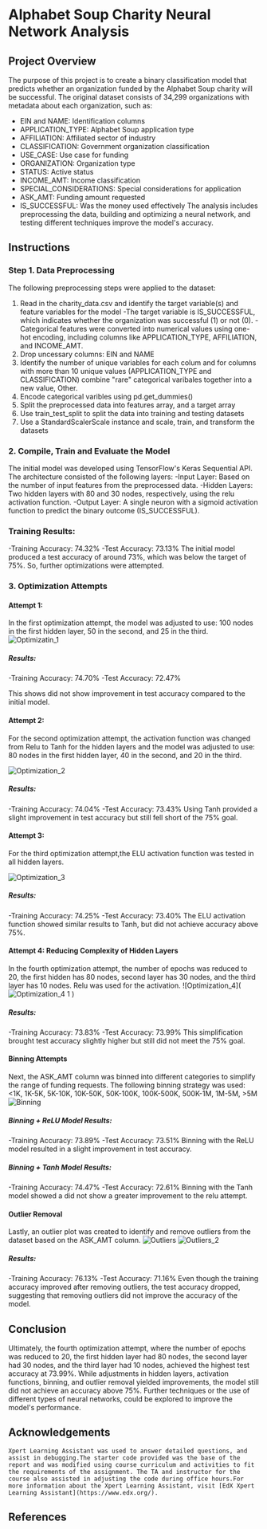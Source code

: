 # Alphabet Soup Charity Neural Network Analysis
## Project Overview
The purpose of this project is to create a binary classification model that predicts whether an organization funded by the Alphabet Soup charity will be successful. The original dataset consists of 34,299 organizations with metadata about each organization, such as:
- EIN and NAME: Identification columns
- APPLICATION_TYPE: Alphabet Soup application type
- AFFILIATION: Affiliated sector of industry
- CLASSIFICATION: Government organization classification
- USE_CASE: Use case for funding
- ORGANIZATION: Organization type
- STATUS: Active status
- INCOME_AMT: Income classification
- SPECIAL_CONSIDERATIONS: Special considerations for application
- ASK_AMT: Funding amount requested
- IS_SUCCESSFUL: Was the money used effectively
The analysis includes preprocessing the data, building and optimizing a neural network, and testing different techniques improve the model's accuracy.

## Instructions
### Step 1. Data Preprocessing
The following preprocessing steps were applied to the dataset:
1. Read in the charity_data.csv and identify the target variable(s) and feature variables for the model
  -The target variable is IS_SUCCESSFUL, which indicates whether the organization was successful (1) or not (0).
  -Categorical features were converted into numerical values using one-hot encoding, including columns like APPLICATION_TYPE, AFFILIATION, and INCOME_AMT.
2. Drop uncessary columns: EIN and NAME
3. Identify the number of unique variables for each colum and for columns with more than 10 unique values (APPLICATION_TYPE and CLASSIFICATION) combine "rare" categorical varibales together into a new value, Other.
4. Encode categorical varibles using pd.get_dummies()
5. Split the preprocessed data into features array, and a target array
6. Use train_test_split to split the data into training and testing datasets
7. Use a StandardScalerScale instance and scale, train, and transform the datasets  

### 2. Compile, Train and Evaluate the Model 
The initial model was developed using TensorFlow's Keras Sequential API. The architecture consisted of the following layers:
  -Input Layer: Based on the number of input features from the preprocessed data.
  -Hidden Layers: Two hidden layers with 80 and 30 nodes, respectively, using the relu activation function.
  -Output Layer: A single neuron with a sigmoid activation function to predict the binary outcome (IS_SUCCESSFUL).
  
  ### Training Results:
  -Training Accuracy: 74.32%
  -Test Accuracy: 73.13%
  The initial model produced a test accuracy of around 73%, which was below the target of 75%. So, further optimizations were attempted.

### 3. Optimization Attempts

#### Attempt 1: 
In the first optimization attempt, the model was adjusted to use:
100 nodes in the first hidden layer, 50 in the second, and 25 in the third.
![Optimizatin_1](<img width="1519" alt="Optimization_1 1" src="https://github.com/user-attachments/assets/dbad4fd8-a5af-40bf-b799-0049219a8ba4">
)

##### Results:
-Training Accuracy: 74.70%
-Test Accuracy: 72.47%

This shows did not show improvement in test accuracy compared to the initial model. 

#### Attempt 2: 
For the second optimization attempt, the activation function was changed from Relu to Tanh for the hidden layers and the model was adjusted to use:
80 nodes in the first hidden layer, 40 in the second, and 20 in the third.

![Optimization_2](<img width="1494" alt="Optimization_2 1" src="https://github.com/user-attachments/assets/82bb4b42-76e4-43df-83a8-c7d362e9e78e">
)

##### Results:
-Training Accuracy: 74.04%
-Test Accuracy: 73.43%
Using Tanh provided a slight improvement in test accuracy but still fell short of the 75% goal.

#### Attempt 3:
For the third optimization attempt,the ELU activation function was tested in all hidden layers.

![Optimization_3](<img width="1493" alt="Optimization_3 1" src="https://github.com/user-attachments/assets/0b71ece0-9986-4942-93ad-ca20fbca5b2c">
)

##### Results:

-Training Accuracy: 74.25%
-Test Accuracy: 73.40%
The ELU activation function showed similar results to Tanh, but did not achieve accuracy above 75%.

#### Attempt 4: Reducing Complexity of Hidden Layers
In the fourth optimization attempt, the number of epochs was reduced to 20, the first hidden has 80 nodes, second layer has 30 nodes, and the third layer has 10 nodes. Relu was used for the activation. 
![Optimization_4](![Optimization_4 1](https://github.com/user-attachments/assets/d0c168b9-6c90-41f4-92eb-c6a83e7bed89)
)

##### Results:

-Training Accuracy: 73.83%
-Test Accuracy: 73.99%
This simplification brought test accuracy slightly higher but still did not meet the 75% goal.

#### Binning Attempts
Next, the ASK_AMT column was binned into different categories to simplify the range of funding requests. The following binning strategy was used: <1K, 1K-5K, 5K-10K, 10K-50K, 50K-100K, 100K-500K, 500K-1M, 1M-5M, >5M
![Binning](Binning_Relu_1)

##### Binning + ReLU Model Results:
-Training Accuracy: 73.89%
-Test Accuracy: 73.51%
Binning with the ReLU model resulted in a slight improvement in test accuracy.

##### Binning + Tanh Model Results:
-Training Accuracy: 74.47%
-Test Accuracy: 72.61%
Binning with the Tanh model showed a did not show a greater improvement to the relu attempt. 
#### Outlier Removal
Lastly, an outlier plot was created to identify and remove outliers from the dataset based on the ASK_AMT column. 
![Outliers](<img width="1519" alt="Outlier1" src="https://github.com/user-attachments/assets/9815c51c-503c-4047-8dde-568c851c8f5d">
)
![Outliers_2](<img width="1532" alt="Outlier2" src="https://github.com/user-attachments/assets/b30f89a2-f0b3-4157-b7ec-bc56d6d90b9b">
)

##### Results:
-Training Accuracy: 76.13%
-Test Accuracy: 71.16%
Even though the training accuracy improved after removing outliers, the test accuracy dropped, suggesting that removing outliers did not improve the accuracy of the model.

## Conclusion
Ultimately, the fourth optimization attempt, where the number of epochs was reduced to 20, the first hidden layer had 80 nodes, the second layer had 30 nodes, and the third layer had 10 nodes, achieved the highest test accuracy at 73.99%. While adjustments in hidden layers, activation functions, binning, and outlier removal yielded improvements, the model still did not achieve an accuracy above 75%. Further techniques or the use of different types of neural networks, could be explored to improve the model's performance.

## Acknowledgements
    
    Xpert Learning Assistant was used to answer detailed questions, and assist in debugging.The starter code provided was the base of the report and was modified using course curriculum and activities to fit the requirements of the assignment. The TA and instructor for the course also assisted in adjusting the code during office hours.For more information about the Xpert Learning Assistant, visit [EdX Xpert Learning Assistant](https://www.edx.org/). 

## References

